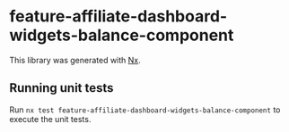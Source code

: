 # feature-affiliate-dashboard-widgets-balance-component

This library was generated with [Nx](https://nx.dev).

## Running unit tests

Run `nx test feature-affiliate-dashboard-widgets-balance-component` to execute the unit tests.
